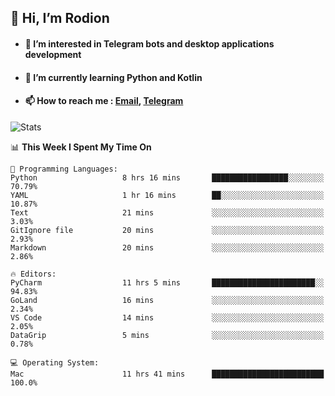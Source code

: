 ## 👋 Hi, I’m Rodion
- #### 👀 I’m interested in Telegram bots and desktop applications development
- #### 🌱 I’m currently learning Python and Kotlin
- #### 📫 How to reach me : [Email](mailto:me@lavn.ml), [Telegram](https://t.me/fast_geek)

![Stats](https://github-readme-stats.vercel.app/api?username=fast-geek&show_icons=true&theme=github_dark&hide_border=true&hide=issues&count_private=true&layout=compact)


<!--START_SECTION:waka-->
📊 **This Week I Spent My Time On** 

```text
💬 Programming Languages: 
Python                   8 hrs 16 mins       █████████████████░░░░░░░░   70.79% 
YAML                     1 hr 16 mins        ██░░░░░░░░░░░░░░░░░░░░░░░   10.87% 
Text                     21 mins             ░░░░░░░░░░░░░░░░░░░░░░░░░   3.03% 
GitIgnore file           20 mins             ░░░░░░░░░░░░░░░░░░░░░░░░░   2.93% 
Markdown                 20 mins             ░░░░░░░░░░░░░░░░░░░░░░░░░   2.86%

🔥 Editors: 
PyCharm                  11 hrs 5 mins       ███████████████████████░░   94.83% 
GoLand                   16 mins             ░░░░░░░░░░░░░░░░░░░░░░░░░   2.34% 
VS Code                  14 mins             ░░░░░░░░░░░░░░░░░░░░░░░░░   2.05% 
DataGrip                 5 mins              ░░░░░░░░░░░░░░░░░░░░░░░░░   0.78%

💻 Operating System: 
Mac                      11 hrs 41 mins      █████████████████████████   100.0%

```


<!--END_SECTION:waka-->
